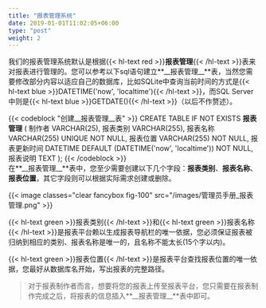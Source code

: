 ```yaml
---
title: "报表管理系统"
date: 2019-01-01T11:02:05+06:00
type: "post"
weight: 2
---
```


我们的报表管理系统默认是根据{{< hl-text red >}}__报表管理__{{< /hl-text >}}表来对报表进行管理的。您可以参考以下sql语句建立**\_\_报表管理\_\_**表，当然您需要修改部分内容以适应自己的数据库，比如SQLite中查询当前时间的方式是{{< hl-text blue >}}DATETIME('now', 'localtime'){{< /hl-text >}}，而SQL Server中则是{{< hl-text blue >}}GETDATE(){{< /hl-text >}}（以后不作赘述）。  

{{< codeblock "创建__报表管理__表" >}}
  CREATE TABLE IF NOT EXISTS __报表管理__ (
    制作者 VARCHAR(25),
    报表类别  VARCHAR(255),
    报表名称 VARCHAR(255) UNIQUE NOT NULL,
    报表位置 VARCHAR(255) NOT NULL,
    报表更新时间 DATETIME  DEFAULT (DATETIME('now', 'localtime')) NOT NULL,
    报表说明 TEXT
  );
{{< /codeblock >}}
<br>
在**\_\_报表管理\_\_**表中，您至少需要创建以下几个字段：**报表类别**、**报表名称**、**报表位置**，其它字段则可以根据实际需求创建或删除。

{{< image classes="clear fancybox fig-100" src="/images/管理员手册_报表管理.png" >}}
<br>
  
{{< hl-text green >}}报表类别{{< /hl-text >}}和{{< hl-text green >}}报表名称{{< /hl-text >}}是报表平台赖以生成报表导航栏的唯一依据，您必须保证报表被归纳到相应的类别、报表名称是唯一的，且名称不能太长(15个字以内)。  
  
{{< hl-text green >}}报表位置{{< /hl-text >}}是报表平台查找报表位置的唯一依据，您最好从数据库名开始，写出报表的完整路径。  

> 对于报表制作者而言，想要将您的报表上传至报表平台，您只需要在报表制作完成之后，将报表的信息插入**\_\_报表管理\_\_**表中即可。